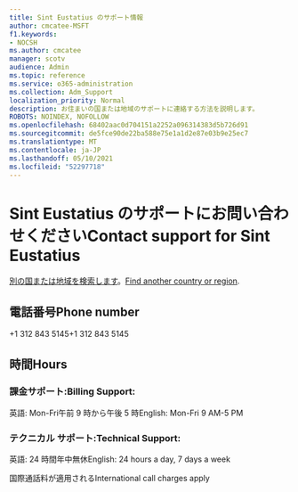 ```yaml
---
title: Sint Eustatius のサポート情報
author: cmcatee-MSFT
f1.keywords:
- NOCSH
ms.author: cmcatee
manager: scotv
audience: Admin
ms.topic: reference
ms.service: o365-administration
ms.collection: Adm_Support
localization_priority: Normal
description: お住まいの国または地域のサポートに連絡する方法を説明します。
ROBOTS: NOINDEX, NOFOLLOW
ms.openlocfilehash: 68402aac0d704151a2252a096314383d5b726d91
ms.sourcegitcommit: de5fce90de22ba588e75e1a1d2e87e03b9e25ec7
ms.translationtype: MT
ms.contentlocale: ja-JP
ms.lasthandoff: 05/10/2021
ms.locfileid: "52297718"
---
```

# <a name="contact-support-for-sint-eustatius"></a><span data-ttu-id="694d7-103">Sint Eustatius のサポートにお問い合わせください</span><span class="sxs-lookup"><span data-stu-id="694d7-103">Contact support for Sint Eustatius</span></span>

<span data-ttu-id="694d7-104">[別の国または地域を検索します](../../business-video/get-help-support.md)。</span><span class="sxs-lookup"><span data-stu-id="694d7-104">[Find another country or region](../../business-video/get-help-support.md).</span></span>

## <a name="phone-number"></a><span data-ttu-id="694d7-105">電話番号</span><span class="sxs-lookup"><span data-stu-id="694d7-105">Phone number</span></span>
<span data-ttu-id="694d7-106">+1 312 843 5145</span><span class="sxs-lookup"><span data-stu-id="694d7-106">+1 312 843 5145</span></span>

## <a name="hours"></a><span data-ttu-id="694d7-107">時間</span><span class="sxs-lookup"><span data-stu-id="694d7-107">Hours</span></span>
### <a name="billing-support"></a><span data-ttu-id="694d7-108">課金サポート:</span><span class="sxs-lookup"><span data-stu-id="694d7-108">Billing Support:</span></span>

<span data-ttu-id="694d7-109">英語: Mon-Fri午前 9 時から午後 5 時</span><span class="sxs-lookup"><span data-stu-id="694d7-109">English: Mon-Fri 9 AM-5 PM</span></span>

### <a name="technical-support"></a><span data-ttu-id="694d7-110">テクニカル サポート:</span><span class="sxs-lookup"><span data-stu-id="694d7-110">Technical Support:</span></span>

<span data-ttu-id="694d7-111">英語: 24 時間年中無休</span><span class="sxs-lookup"><span data-stu-id="694d7-111">English: 24 hours a day, 7 days a week</span></span>

<span data-ttu-id="694d7-112">国際通話料が適用される</span><span class="sxs-lookup"><span data-stu-id="694d7-112">International call charges apply</span></span>
